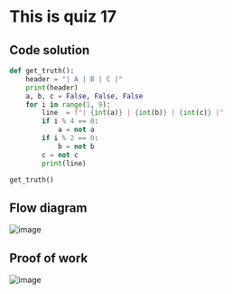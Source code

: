 # This is quiz 17

## Code solution
```.py
def get_truth():
    header = "| A | B | C |"
    print(header)
    a, b, c = False, False, False
    for i in range(1, 9):
        line  = f"| {int(a)} | {int(b)} | {int(c)} |"
        if i % 4 == 0:
            a = not a
        if i % 2 == 0:
            b = not b
        c = not c
        print(line)

get_truth()
```

## Flow diagram
![image](https://github.com/user-attachments/assets/3f5cc394-f8f1-45f4-9fc6-a8be8d3fa9a8)

## Proof of work
![image](https://github.com/user-attachments/assets/3984f406-9515-448e-8513-8432019c4178)
